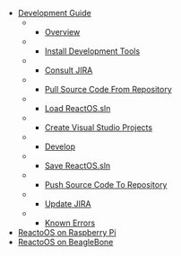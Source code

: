   * [Development Guide](Development_Guide.md)
    * - [Overview](Development_Guide#Overview.md)
    * - [Install Development Tools](Development_Guide#Install_Development_Tools.md)
    * - [Consult JIRA](Development_Guide#Consult_JIRA.md)
    * - [Pull Source Code From Repository](Development_Guide#Pull_Source_Code_From_Repository.md)
    * - [Load ReactOS.sln](Development_Guide#Load_ReactOS.sln.md)
    * - [Create Visual Studio Projects](Development_Guide#Create_Visual_Studio_Projects.md)
    * - [Develop](Development_Guide#Develop.md)
    * - [Save ReactOS.sln](Development_Guide#Save_ReactOS.sln.md)
    * - [Push Source Code To Repository](Development_Guide#Push_Source_Code_To_Respository.md)
    * - [Update JIRA](Development_Guide#Update_JIRA.md)
    * - [Known Errors](Development_Guide#Known_Errors.md)
  * [ReactoOS on Raspberry Pi](RaspberryPi.md)
  * [ReactoOS on BeagleBone](BeagleBone.md)